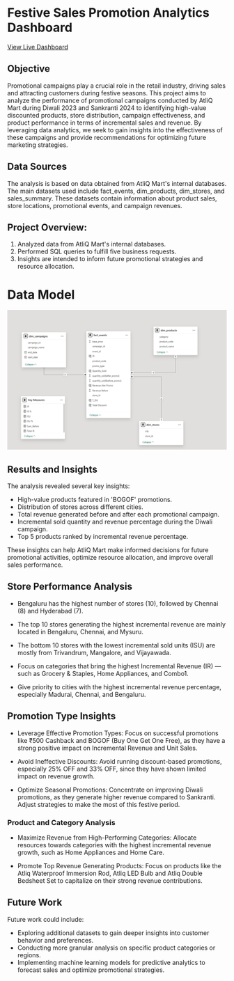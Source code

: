 # Festive Sales Promotion Analytics Dashboard
[View Live Dashboard](https://app.powerbi.com/view?r=eyJrIjoiOGI4NDFlZDgtODZjMS00OTVkLTgzMDctZmM3ZGRiOGVkMjc3IiwidCI6IjAzMWEzYmJjLWNmN2MtNGUyYi05NmVjLTg2NzU1NTU0MGExYyJ9) 

## Objective

Promotional campaigns play a crucial role in the retail industry, driving sales and attracting customers during festive seasons. This project aims to analyze the performance of promotional campaigns conducted by AtliQ Mart during Diwali 2023 and Sankranti 2024 to identifying high-value discounted products, store distribution, campaign effectiveness, and product performance in terms of incremental sales and revenue. By leveraging data analytics, we seek to gain insights into the effectiveness of these campaigns and provide recommendations for optimizing future marketing strategies.

## Data Sources

The analysis is based on data obtained from AtliQ Mart's internal databases. The main datasets used include fact_events, dim_products, dim_stores, and sales_summary. These datasets contain information about product sales, store locations, promotional events, and campaign revenues.

## Project Overview:

1. Analyzed data from AtliQ Mart's internal databases.
2. Performed SQL queries to fulfill five business requests.
3. Insights are intended to inform future promotional strategies and resource allocation.
# Data Model
![Data Model](Sales_Data_model.png)

## Results and Insights

The analysis revealed several key insights:

- High-value products featured in 'BOGOF' promotions.
- Distribution of stores across different cities.
- Total revenue generated before and after each promotional campaign.
- Incremental sold quantity and revenue percentage during the Diwali campaign.
- Top 5 products ranked by incremental revenue percentage.

These insights can help AtliQ Mart make informed decisions for future promotional activities, optimize resource allocation, and improve overall sales performance.

## Store Performance Analysis

- Bengaluru has the highest number of stores (10), followed by Chennai (8) and Hyderabad (7).

- The top 10 stores generating the highest incremental revenue are mainly located in Bengaluru, Chennai, and Mysuru.

 - The bottom 10 stores with the lowest incremental sold units (ISU) are mostly from Trivandrum, Mangalore, and Vijayawada.

- Focus on categories that bring the highest Incremental Revenue (IR) — such as Grocery & Staples, Home Appliances, and Combo1.

- Give priority to cities with the highest incremental revenue percentage, especially Madurai, Chennai, and Bengaluru.

## Promotion Type Insights
- Leverage Effective Promotion Types: Focus on successful promotions like ₹500 Cashback and BOGOF (Buy One Get One Free), as they have a strong positive impact on Incremental Revenue and Unit Sales.

- Avoid Ineffective Discounts: Avoid running discount-based promotions, especially 25% OFF and 33% OFF, since they have shown limited impact on revenue growth.

- Optimize Seasonal Promotions: Concentrate on improving Diwali promotions, as they generate higher revenue compared to Sankranti. Adjust strategies to make the most of this festive period.



### Product and Category Analysis

- Maximize Revenue from High-Performing Categories: Allocate resources towards categories with the highest incremental revenue growth, such as Home Appliances and Home Care.
  
- Promote Top Revenue Generating Products: Focus on products like the Atliq Waterproof Immersion Rod, Atliq LED Bulb and Atliq Double Bedsheet Set to capitalize on their strong revenue contributions.


## Future Work

Future work could include:
- Exploring additional datasets to gain deeper insights into customer behavior and preferences.
- Conducting more granular analysis on specific product categories or regions.
- Implementing machine learning models for predictive analytics to forecast sales and optimize promotional strategies.
